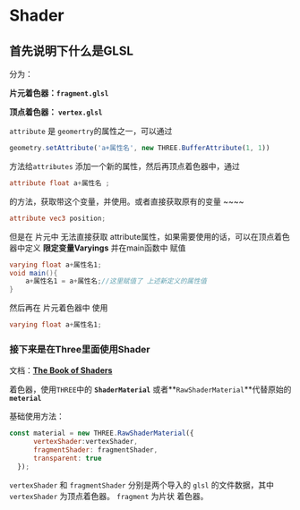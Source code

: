# Shader

## 首先说明下什么是GLSL
分为：

**片元着色器：`fragment.glsl`**

**顶点着色器： `vertex.glsl`**

`attribute`  是 `geomertry`的属性之一，可以通过 

```jsx
geometry.setAttribute('a+属性名', new THREE.BufferAttribute(1, 1)) 
```

方法给`attributes` 添加一个新的属性，然后再顶点着色器中，通过

```glsl
attribute float a+属性名 ;
```

的方法，获取带这个变量，并使用。或者直接获取原有的变量 ~~~~

```glsl
attribute vec3 position; 
```

但是在 片元中 无法直接获取 attribute属性，如果需要使用的话，可以在顶点着色器中定义 **限定变量Varyings** 并在main函数中 赋值

```glsl
varying float a+属性名1;
void main(){
	a+属性名1 = a+属性名;//这里赋值了 上述新定义的属性值
}
```

然后再在 片元着色器中 使用

```glsl
varying float a+属性名1;
```

### 接下来是在Three里面使用Shader
文档：[**The Book of Shaders**](https://thebookofshaders.com/?lan=ch)

着色器，使用`THREE`中的 **`ShaderMaterial`**  或者**`RawShaderMaterial`**代替原始的 **`meterial`**

基础使用方法：

```jsx
const material = new THREE.RawShaderMaterial({
      vertexShader:vertexShader,
      fragmentShader: fragmentShader,
      transparent: true
  });
```

`vertexShader`  和 `fragmentShader` 分别是两个导入的 `glsl` 的文件数据，其中 `vertexShader` 为顶点着色器。 `fragment` 为片状 着色器。
